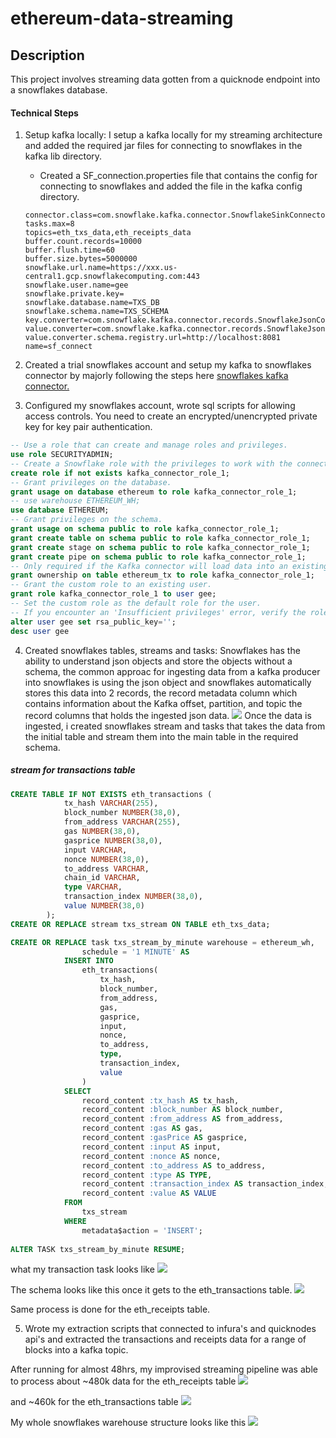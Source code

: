 # ethereum-data-streaming
## Description
This project involves streaming data gotten from a quicknode endpoint into a snowflakes database.

#### Technical Steps
1. Setup kafka locally: I setup a kafka locally for my streaming architecture and added the required jar files for connecting to snowflakes in the kafka lib directory.
    - Created a SF_connection.properties file that contains the config for connecting to snowflakes and added the file in the kafka config directory.

    ```properties
    connector.class=com.snowflake.kafka.connector.SnowflakeSinkConnector
    tasks.max=8
    topics=eth_txs_data,eth_receipts_data
    buffer.count.records=10000
    buffer.flush.time=60
    buffer.size.bytes=5000000
    snowflake.url.name=https://xxx.us-central1.gcp.snowflakecomputing.com:443
    snowflake.user.name=gee
    snowflake.private.key=
    snowflake.database.name=TXS_DB
    snowflake.schema.name=TXS_SCHEMA
    key.converter=com.snowflake.kafka.connector.records.SnowflakeJsonConverter
    value.converter=com.snowflake.kafka.connector.records.SnowflakeJsonConverter
    value.converter.schema.registry.url=http://localhost:8081
    name=sf_connect
    ```
3. Created a trial snowflakes account and setup my kafka to snowflakes connector by majorly following the steps here [snowflakes kafka connector.](https://docs.snowflake.com/en/user-guide/kafka-connector-install.html#)
4. Configured my snowflakes account, wrote sql scripts for allowing access controls. You need to create an encrypted/unencrypted private key for key pair authentication.

```sql
-- Use a role that can create and manage roles and privileges.
use role SECURITYADMIN;
-- Create a Snowflake role with the privileges to work with the connector.
create role if not exists kafka_connector_role_1;
-- Grant privileges on the database.
grant usage on database ethereum to role kafka_connector_role_1;
-- use warehouse ETHEREUM_WH;
use database ETHEREUM;
-- Grant privileges on the schema.
grant usage on schema public to role kafka_connector_role_1;
grant create table on schema public to role kafka_connector_role_1;
grant create stage on schema public to role kafka_connector_role_1;
grant create pipe on schema public to role kafka_connector_role_1;
-- Only required if the Kafka connector will load data into an existing table.
grant ownership on table ethereum_tx to role kafka_connector_role_1;
-- Grant the custom role to an existing user.
grant role kafka_connector_role_1 to user gee;
-- Set the custom role as the default role for the user.
-- If you encounter an 'Insufficient privileges' error, verify the role that has the OWNERSHIP privilege on the user.
alter user gee set rsa_public_key='';
desc user gee
```
4. Created snowflakes tables, streams and tasks: Snowflakes has the ability to understand json objects and store the objects without a schema, the common approac for ingesting data from a kafka producer into snowflakes is using the json object and snowflakes automatically stores this data into 2 records, the record metadata column which contains information about the Kafka offset, partition, and topic the record columns that holds the ingested json data.
![](https://i.imgur.com/khKcxzZ.png)
Once the data is ingested, i created snowflakes stream and tasks that takes the data from the initial table and stream them into the main table in the required schema.
##### stream for transactions table
```sql 
CREATE TABLE IF NOT EXISTS eth_transactions (
            tx_hash VARCHAR(255),
            block_number NUMBER(38,0),
            from_address VARCHAR(255),
            gas NUMBER(38,0),
            gasprice NUMBER(38,0),
            input VARCHAR,
            nonce NUMBER(38,0),
            to_address VARCHAR,
            chain_id VARCHAR,
            type VARCHAR,
            transaction_index NUMBER(38,0),
            value NUMBER(38,0)
        );
CREATE OR REPLACE stream txs_stream ON TABLE eth_txs_data;

CREATE OR REPLACE task txs_stream_by_minute warehouse = ethereum_wh,
                schedule = '1 MINUTE' AS
            INSERT INTO
                eth_transactions(
                    tx_hash,
                    block_number,
                    from_address,
                    gas,
                    gasprice,
                    input,
                    nonce,
                    to_address,
                    type,
                    transaction_index,
                    value
                )
            SELECT
                record_content :tx_hash AS tx_hash,
                record_content :block_number AS block_number,
                record_content :from_address AS from_address,
                record_content :gas AS gas,
                record_content :gasPrice AS gasprice,
                record_content :input AS input,
                record_content :nonce AS nonce,
                record_content :to_address AS to_address,
                record_content :type AS TYPE,
                record_content :transaction_index AS transaction_index,
                record_content :value AS VALUE
            FROM
                txs_stream
            WHERE
                metadata$action = 'INSERT';
    
ALTER TASK txs_stream_by_minute RESUME;
```
what my transaction task looks like
![](https://i.imgur.com/5zR0YCL.png)


The schema looks like this once it gets to the eth_transactions table.
![](https://i.imgur.com/MDmoaGB.png)

Same process is done for the eth_receipts table.

5. Wrote my extraction scripts that connected to infura's and quicknodes api's and extracted the transactions and receipts data for a range of blocks into a kafka topic.

After running for almost 48hrs, my improvised streaming pipeline was able to process about ~480k data for the eth_receipts table
![](https://i.imgur.com/yg599wK.png)

and ~460k for the eth_transactions table
![](https://i.imgur.com/C7zGMHQ.png)


My whole snowflakes warehouse structure looks like this
![](https://i.imgur.com/hV6hXzX.png)

